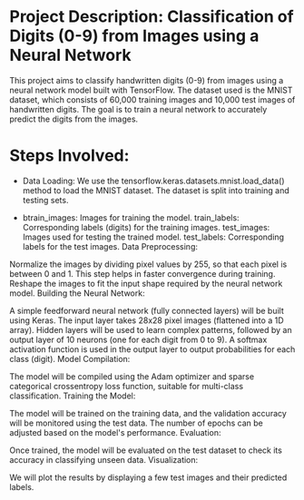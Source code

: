 # Project Description: Classification of Digits (0-9) from Images using a Neural Network
This project aims to classify handwritten digits (0-9) from images using a neural network model built with TensorFlow. The dataset used is the MNIST dataset, which consists of 60,000 training images and 10,000 test images of handwritten digits. The goal is to train a neural network to accurately predict the digits from the images.

# Steps Involved:
* Data Loading: We use the tensorflow.keras.datasets.mnist.load_data() method to load the MNIST dataset. The dataset is split into training and testing sets.

* btrain_images: Images for training the model.
train_labels: Corresponding labels (digits) for the training images.
test_images: Images used for testing the trained model.
test_labels: Corresponding labels for the test images.
Data Preprocessing:

Normalize the images by dividing pixel values by 255, so that each pixel is between 0 and 1. This step helps in faster convergence during training.
Reshape the images to fit the input shape required by the neural network model.
Building the Neural Network:

A simple feedforward neural network (fully connected layers) will be built using Keras.
The input layer takes 28x28 pixel images (flattened into a 1D array).
Hidden layers will be used to learn complex patterns, followed by an output layer of 10 neurons (one for each digit from 0 to 9).
A softmax activation function is used in the output layer to output probabilities for each class (digit).
Model Compilation:

The model will be compiled using the Adam optimizer and sparse categorical crossentropy loss function, suitable for multi-class classification.
Training the Model:

The model will be trained on the training data, and the validation accuracy will be monitored using the test data.
The number of epochs can be adjusted based on the model's performance.
Evaluation:

Once trained, the model will be evaluated on the test dataset to check its accuracy in classifying unseen data.
Visualization:

We will plot the results by displaying a few test images and their predicted labels.

